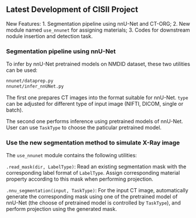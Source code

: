 ## Latest Development of CISII Project

New Features: 1. Segmentation pipeline using nnU-Net and CT-ORG; 2. New module named `use_nnunet` for assigning materials; 3. Codes for downstream nodule insertion and detection task.

### Segmentation pipeline using nnU-Net

To infer by nnU-Net pretrained models on NMDID dataset, these two utilities can be used:
```bash
nnunet/dataprep.py
nnunet/infer_nnUNet.py
```
The first one prepares CT images into the format suitable for nnU-Net. `type` can be adjusted for different type of input image (NIFTI, DICOM, single or batch).

The second one performs inference using pretrained models of nnU-Net. User can use `TaskType` to choose the paticular pretrained model.

### Use the new segmentation method to simulate X-Ray image

The `use_nnunet` module contains the following utilities:

`.read_mask(dir, LabelType)`: Read an existing segmentation mask with the corresponding label format of `LabelType`. Assign corresponding material property according to this mask when performing projection.

`.nnu_segmentation(input, TaskType)`: For the input CT image, automatically generate the corresponding mask using one of the pretrained model of nnU-Net (the choose of pretrained model is controlled by `TaskType`), and perform projection using the generated mask.

